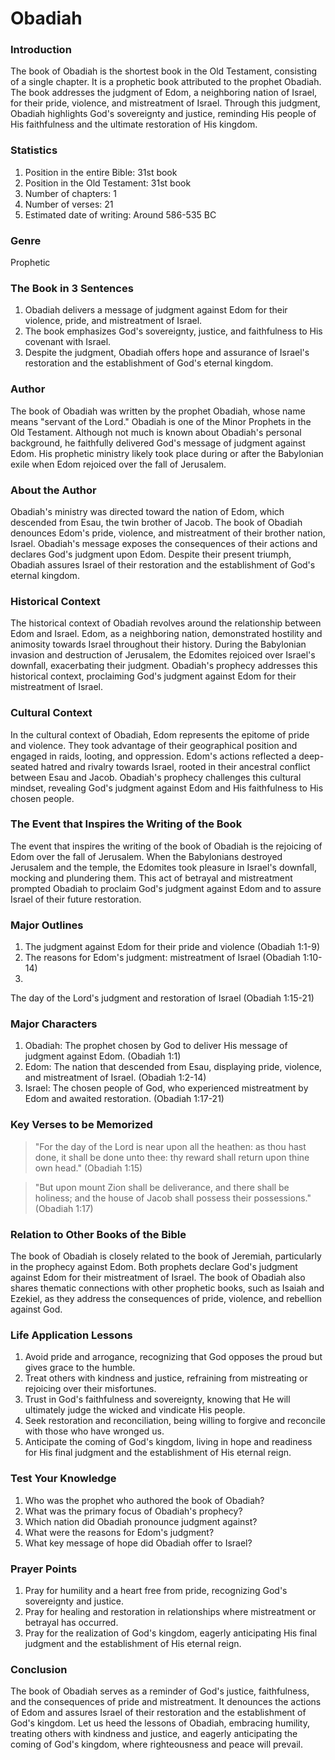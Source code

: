 # Obadiah

### Introduction

The book of Obadiah is the shortest book in the Old Testament, consisting of a single chapter. It is a prophetic book attributed to the prophet Obadiah. The book addresses the judgment of Edom, a neighboring nation of Israel, for their pride, violence, and mistreatment of Israel. Through this judgment, Obadiah highlights God's sovereignty and justice, reminding His people of His faithfulness and the ultimate restoration of His kingdom.

### Statistics

1. Position in the entire Bible: 31st book
2. Position in the Old Testament: 31st book
3. Number of chapters: 1
4. Number of verses: 21
5. Estimated date of writing: Around 586-535 BC

### Genre

Prophetic

### The Book in 3 Sentences

1. Obadiah delivers a message of judgment against Edom for their violence, pride, and mistreatment of Israel.
2. The book emphasizes God's sovereignty, justice, and faithfulness to His covenant with Israel.
3. Despite the judgment, Obadiah offers hope and assurance of Israel's restoration and the establishment of God's eternal kingdom.

### Author

The book of Obadiah was written by the prophet Obadiah, whose name means "servant of the Lord." Obadiah is one of the Minor Prophets in the Old Testament. Although not much is known about Obadiah's personal background, he faithfully delivered God's message of judgment against Edom. His prophetic ministry likely took place during or after the Babylonian exile when Edom rejoiced over the fall of Jerusalem.

### About the Author

Obadiah's ministry was directed toward the nation of Edom, which descended from Esau, the twin brother of Jacob. The book of Obadiah denounces Edom's pride, violence, and mistreatment of their brother nation, Israel. Obadiah's message exposes the consequences of their actions and declares God's judgment upon Edom. Despite their present triumph, Obadiah assures Israel of their restoration and the establishment of God's eternal kingdom.

### Historical Context

The historical context of Obadiah revolves around the relationship between Edom and Israel. Edom, as a neighboring nation, demonstrated hostility and animosity towards Israel throughout their history. During the Babylonian invasion and destruction of Jerusalem, the Edomites rejoiced over Israel's downfall, exacerbating their judgment. Obadiah's prophecy addresses this historical context, proclaiming God's judgment against Edom for their mistreatment of Israel.

### Cultural Context

In the cultural context of Obadiah, Edom represents the epitome of pride and violence. They took advantage of their geographical position and engaged in raids, looting, and oppression. Edom's actions reflected a deep-seated hatred and rivalry towards Israel, rooted in their ancestral conflict between Esau and Jacob. Obadiah's prophecy challenges this cultural mindset, revealing God's judgment against Edom and His faithfulness to His chosen people.

### The Event that Inspires the Writing of the Book

The event that inspires the writing of the book of Obadiah is the rejoicing of Edom over the fall of Jerusalem. When the Babylonians destroyed Jerusalem and the temple, the Edomites took pleasure in Israel's downfall, mocking and plundering them. This act of betrayal and mistreatment prompted Obadiah to proclaim God's judgment against Edom and to assure Israel of their future restoration.

### Major Outlines

1. The judgment against Edom for their pride and violence (Obadiah 1:1-9)
2. The reasons for Edom's judgment: mistreatment of Israel (Obadiah 1:10-14)
3.

The day of the Lord's judgment and restoration of Israel (Obadiah 1:15-21)

### Major Characters

1. Obadiah: The prophet chosen by God to deliver His message of judgment against Edom. (Obadiah 1:1)
2. Edom: The nation that descended from Esau, displaying pride, violence, and mistreatment of Israel. (Obadiah 1:2-14)
3. Israel: The chosen people of God, who experienced mistreatment by Edom and awaited restoration. (Obadiah 1:17-21)

### Key Verses to be Memorized

> "For the day of the Lord is near upon all the heathen: as thou hast done, it shall be done unto thee: thy reward shall return upon thine own head." (Obadiah 1:15)

> "But upon mount Zion shall be deliverance, and there shall be holiness; and the house of Jacob shall possess their possessions." (Obadiah 1:17)

### Relation to Other Books of the Bible

The book of Obadiah is closely related to the book of Jeremiah, particularly in the prophecy against Edom. Both prophets declare God's judgment against Edom for their mistreatment of Israel. The book of Obadiah also shares thematic connections with other prophetic books, such as Isaiah and Ezekiel, as they address the consequences of pride, violence, and rebellion against God.

### Life Application Lessons

1. Avoid pride and arrogance, recognizing that God opposes the proud but gives grace to the humble.
2. Treat others with kindness and justice, refraining from mistreating or rejoicing over their misfortunes.
3. Trust in God's faithfulness and sovereignty, knowing that He will ultimately judge the wicked and vindicate His people.
4. Seek restoration and reconciliation, being willing to forgive and reconcile with those who have wronged us.
5. Anticipate the coming of God's kingdom, living in hope and readiness for His final judgment and the establishment of His eternal reign.

### Test Your Knowledge

1. Who was the prophet who authored the book of Obadiah?
2. What was the primary focus of Obadiah's prophecy?
3. Which nation did Obadiah pronounce judgment against?
4. What were the reasons for Edom's judgment?
5. What key message of hope did Obadiah offer to Israel?

### Prayer Points

1. Pray for humility and a heart free from pride, recognizing God's sovereignty and justice.
2. Pray for healing and restoration in relationships where mistreatment or betrayal has occurred.
3. Pray for the realization of God's kingdom, eagerly anticipating His final judgment and the establishment of His eternal reign.

### Conclusion

The book of Obadiah serves as a reminder of God's justice, faithfulness, and the consequences of pride and mistreatment. It denounces the actions of Edom and assures Israel of their restoration and the establishment of God's kingdom. Let us heed the lessons of Obadiah, embracing humility, treating others with kindness and justice, and eagerly anticipating the coming of God's kingdom, where righteousness and peace will prevail.
